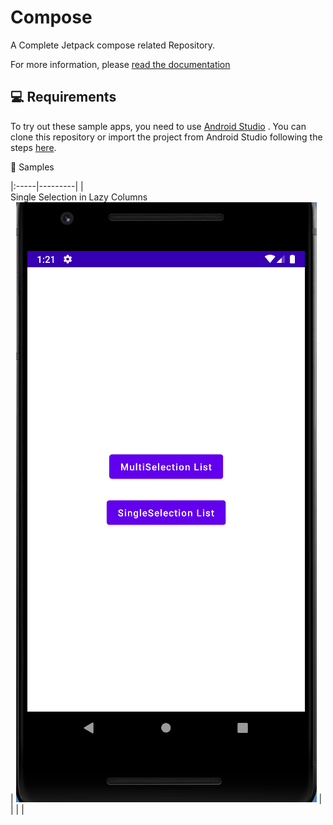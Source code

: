 # Compose

A Complete Jetpack compose related Repository.

For more information, please [read the documentation](https://developer.android.com/jetpack/compose)

💻 Requirements
------------
To try out these sample apps, you need to use [Android Studio](https://developer.android.com/studio)
. You can clone this repository or import the project from Android Studio following the steps
[here](https://developer.android.com/jetpack/compose/setup#sample).

🧬 Samples

|:-----|---------| |  <br> Single Selection in Lazy Columns <br> | ![gif](
screenshots/multi_selection.gif) | | | |
